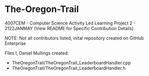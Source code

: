 # The-Oregon-Trail
4007CEM - Computer Science Activity Led Learning Project 2 - 2122JANMAY (View README for Specific Contribution Details)

NOTE: Not all contributors listed, inital repository created on GitHub Enterprise

Files I, Daniel Mullings created:
- TheOregonTrail/TheOregonTrail_LeaderboardHandler.cpp
- TheOregonTrail/TheOregonTrail_LeaderboardHandler.h
